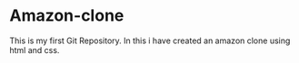 # Amazon-clone
This is my first Git Repository. In this i have created an amazon clone using html and css.
